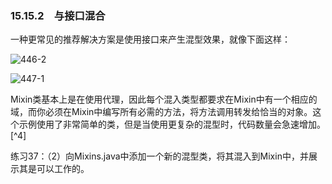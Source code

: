 ### 15.15.2　与接口混合

一种更常见的推荐解决方案是使用接口来产生混型效果，就像下面这样：

![446-2](../Images/image03304.jpeg)

![447-1](../Images/image03305.jpeg)

Mixin类基本上是在使用代理，因此每个混入类型都要求在Mixin中有一个相应的域，而你必须在Mixin中编写所有必需的方法，将方法调用转发给恰当的对象。这个示例使用了非常简单的类，但是当使用更复杂的混型时，代码数量会急速增加。[^4]

练习37：（2）向Mixins.java中添加一个新的混型类，将其混入到Mixin中，并展示其是可以工作的。